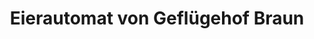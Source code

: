 ---
title: "Eierautomat von Geflügehof Braun"
url: /merzig/eierautomat-von-gefluegehof-braun/
shop: Kiosk
---
